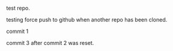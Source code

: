 test repo.

testing force push to github when another repo has been cloned.

commit 1


commit 3 after commit 2 was reset.
